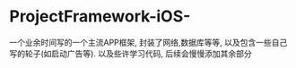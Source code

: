 # ProjectFramework-iOS-
一个业余时间写的一个主流APP框架, 封装了网络,数据库等等, 以及包含一些自己写的轮子(如启动广告等). 以及些许学习代码, 后续会慢慢添加其余部分
